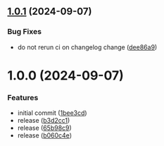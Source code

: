## [1.0.1](https://github.com/Chalkyy/chalkyy-backend/compare/v1.0.0...v1.0.1) (2024-09-07)


### Bug Fixes

* do not rerun ci on changelog change ([dee86a9](https://github.com/Chalkyy/chalkyy-backend/commit/dee86a9ad680610f1429823b6d2d86d3258c4008))

# 1.0.0 (2024-09-07)


### Features

* initial commit ([1bee3cd](https://github.com/Chalkyy/chalkyy-backend/commit/1bee3cd997d25bc0e3ac8ebfcb95d53e33c7e993))
* release ([b3d2cc1](https://github.com/Chalkyy/chalkyy-backend/commit/b3d2cc100d5e1f7290c3423c9f92fd2ae6bcaf15))
* release ([65b98c9](https://github.com/Chalkyy/chalkyy-backend/commit/65b98c9b4f60a3caba38c61022aa2b0e9befe673))
* release ([b060c4e](https://github.com/Chalkyy/chalkyy-backend/commit/b060c4ebe300b93af7830b7553c25cd8852e8a44))
